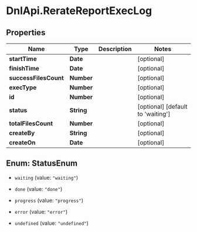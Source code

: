 # DnlApi.RerateReportExecLog

## Properties
Name | Type | Description | Notes
------------ | ------------- | ------------- | -------------
**startTime** | **Date** |  | [optional] 
**finishTime** | **Date** |  | [optional] 
**successFilesCount** | **Number** |  | [optional] 
**execType** | **Number** |  | [optional] 
**id** | **Number** |  | [optional] 
**status** | **String** |  | [optional] [default to &#39;waiting&#39;]
**totalFilesCount** | **Number** |  | [optional] 
**createBy** | **String** |  | [optional] 
**createOn** | **Date** |  | [optional] 


<a name="StatusEnum"></a>
## Enum: StatusEnum


* `waiting` (value: `"waiting"`)

* `done` (value: `"done"`)

* `progress` (value: `"progress"`)

* `error` (value: `"error"`)

* `undefined` (value: `"undefined"`)




